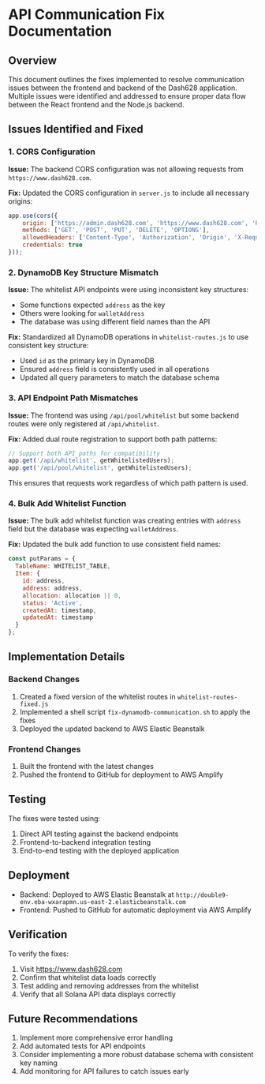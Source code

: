 # API Communication Fix Documentation

## Overview

This document outlines the fixes implemented to resolve communication issues between the frontend and backend of the Dash628 application. Multiple issues were identified and addressed to ensure proper data flow between the React frontend and the Node.js backend.

## Issues Identified and Fixed

### 1. CORS Configuration

**Issue:** The backend CORS configuration was not allowing requests from `https://www.dash628.com`.

**Fix:** Updated the CORS configuration in `server.js` to include all necessary origins:

```javascript
app.use(cors({
    origin: ['https://admin.dash628.com', 'https://www.dash628.com', 'http://localhost:3000'],
    methods: ['GET', 'POST', 'PUT', 'DELETE', 'OPTIONS'],
    allowedHeaders: ['Content-Type', 'Authorization', 'Origin', 'X-Requested-With', 'Accept'],
    credentials: true
}));
```

### 2. DynamoDB Key Structure Mismatch

**Issue:** The whitelist API endpoints were using inconsistent key structures:
- Some functions expected `address` as the key
- Others were looking for `walletAddress`
- The database was using different field names than the API

**Fix:** Standardized all DynamoDB operations in `whitelist-routes.js` to use consistent key structure:
- Used `id` as the primary key in DynamoDB
- Ensured `address` field is consistently used in all operations
- Updated all query parameters to match the database schema

### 3. API Endpoint Path Mismatches

**Issue:** The frontend was using `/api/pool/whitelist` but some backend routes were only registered at `/api/whitelist`.

**Fix:** Added dual route registration to support both path patterns:

```javascript
// Support both API paths for compatibility
app.get('/api/whitelist', getWhitelistedUsers);
app.get('/api/pool/whitelist', getWhitelistedUsers);
```

This ensures that requests work regardless of which path pattern is used.

### 4. Bulk Add Whitelist Function

**Issue:** The bulk add whitelist function was creating entries with `address` field but the database was expecting `walletAddress`.

**Fix:** Updated the bulk add function to use consistent field names:

```javascript
const putParams = {
  TableName: WHITELIST_TABLE,
  Item: {
    id: address,
    address: address,
    allocation: allocation || 0,
    status: 'Active',
    createdAt: timestamp,
    updatedAt: timestamp
  }
};
```

## Implementation Details

### Backend Changes

1. Created a fixed version of the whitelist routes in `whitelist-routes-fixed.js`
2. Implemented a shell script `fix-dynamodb-communication.sh` to apply the fixes
3. Deployed the updated backend to AWS Elastic Beanstalk

### Frontend Changes

1. Built the frontend with the latest changes
2. Pushed the frontend to GitHub for deployment to AWS Amplify

## Testing

The fixes were tested using:

1. Direct API testing against the backend endpoints
2. Frontend-to-backend integration testing
3. End-to-end testing with the deployed application

## Deployment

- Backend: Deployed to AWS Elastic Beanstalk at `http://double9-env.eba-wxarapmn.us-east-2.elasticbeanstalk.com`
- Frontend: Pushed to GitHub for automatic deployment via AWS Amplify

## Verification

To verify the fixes:

1. Visit https://www.dash628.com
2. Confirm that whitelist data loads correctly
3. Test adding and removing addresses from the whitelist
4. Verify that all Solana API data displays correctly

## Future Recommendations

1. Implement more comprehensive error handling
2. Add automated tests for API endpoints
3. Consider implementing a more robust database schema with consistent key naming
4. Add monitoring for API failures to catch issues early
